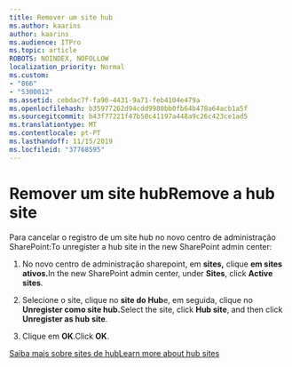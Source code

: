 ```yaml
---
title: Remover um site hub
ms.author: kaarins
author: kaarins
ms.audience: ITPro
ms.topic: article
ROBOTS: NOINDEX, NOFOLLOW
localization_priority: Normal
ms.custom:
- "866"
- "5300012"
ms.assetid: cebdac7f-fa90-4431-9a71-feb4104e479a
ms.openlocfilehash: b35977262d94cdd9980bb0fb64b478a64acb1a5f
ms.sourcegitcommit: b43f77221f47b50c41197a448a9c26c423ce1ad5
ms.translationtype: MT
ms.contentlocale: pt-PT
ms.lasthandoff: 11/15/2019
ms.locfileid: "37768595"
---
```

# <a name="remove-a-hub-site"></a><span data-ttu-id="48c3e-102">Remover um site hub</span><span class="sxs-lookup"><span data-stu-id="48c3e-102">Remove a hub site</span></span>

<span data-ttu-id="48c3e-103">Para cancelar o registro de um site hub no novo centro de administração SharePoint:</span><span class="sxs-lookup"><span data-stu-id="48c3e-103">To unregister a hub site in the new SharePoint admin center:</span></span>
  
1. <span data-ttu-id="48c3e-104">No novo centro de administração sharepoint, em **sites,** clique **em sites ativos.**</span><span class="sxs-lookup"><span data-stu-id="48c3e-104">In the new SharePoint admin center, under **Sites**, click **Active sites**.</span></span>

2. <span data-ttu-id="48c3e-105">Selecione o site, clique no **site do Hub**e, em seguida, clique no **Unregister como site hub.**</span><span class="sxs-lookup"><span data-stu-id="48c3e-105">Select the site, click **Hub site**, and then click **Unregister as hub site**.</span></span>

3. <span data-ttu-id="48c3e-106">Clique em **OK**.</span><span class="sxs-lookup"><span data-stu-id="48c3e-106">Click **OK**.</span></span>

[<span data-ttu-id="48c3e-107">Saiba mais sobre sites de hub</span><span class="sxs-lookup"><span data-stu-id="48c3e-107">Learn more about hub sites</span></span>](https://support.office.com/article/what-is-a-sharepoint-hub-site-fe26ae84-14b7-45b6-a6d1-948b3966427f)
  